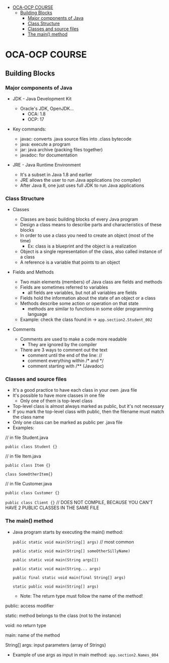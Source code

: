 - [OCA-OCP COURSE](#oca-ocp-course)
  * [Building Blocks](#building-blocks)
    + [Major components of Java](#major-components-of-java)
    + [Class Structure](#class-structure)
    + [Classes and source files](#classes-and-source-files)
    + [The main() method](#the-main-method)

<a name="oca-ocp-course"></a>
# OCA-OCP COURSE

<a name="building-blocks"></a>
## Building Blocks
<a name="major-components-of-java"></a>
### Major components of Java

- JDK - Java Development Kit
  - Oracle's JDK, OpenJDK...
    - OCA: 1.8
    - OCP: 17


- Key commands:
  - javac: converts .java source files into .class bytecode
  - java: execute a program
  - jar: java archive (packing files together)
  - javadoc: for documentation


- JRE - Java Runtime Environment
  - It's a subset in Java 1.8 and earlier
  - JRE allows the user to run Java applications (no compiler)
  - After Java 8, one just uses full JDK to run Java applications


<a name="class-structure"></a>
### Class Structure

- Classes
  - Classes are basic building blocks of every Java program
  - Design a class means to describe parts and characteristics of these blocks
  - In order to use a class you need to create an object (most of the time)
    - Ex: class is a blueprint and the object is a realization
  - Object is a single representation of the class, also called instance of a class
  - A reference is a variable that points to an object


- Fields and Methods
  - Two main elements (members) of Java class are fields and methods
  - Fields are sometimes referred to variables
    - all fields are variables, but not all variables are fields
  - Fields hold the information about the state of an object or a class
  - Methods describe some action or operation on that state
    - methods are similar to functions in some older programming language
  - Example: check the class found in -> `app.section2.Student_002`


- Comments
  - Comments are used to make a code more readable
    - They are ignored by the compiler
  - There are 3 ways to comment out the text
    - comment until the end of the line: //
    - comment everything within /* and */
    - comment starting with /** (Javadoc)


<a name="classes-and-source-files"></a>
### Classes and source files

- It's a good practice to have each class in your own .java file
- It's possible to have more classes in one file
  - Only one of them is top-level class
- Top-level class is almost always marked as public, but it's not necessary
- If you mark the top-level class with public, then the filename must match the class name
- Only one class can be marked as public per .java file
- Examples:

// in file Student.java

`public class Student {}`

// in file Item.java


`public class Item {}`

`class SomeOtherItem{}`


// in file Customer.java

`public class Customer {}`

`public class Client {}` // DOES NOT COMPILE, BECAUSE YOU CAN'T HAVE 2 PUBLIC CLASSES IN THE SAME FILE


<a name="the-main-method"></a>
### The main() method

- Java program starts by executing the main() method:

  `public static void main(String[] args)` // most common

  `public static void main(String[] someOtherSillyName)`

  `public static void main(String args[])`

  `public static void main(String... args)`

  `public final static void main(final String[] args)`

  `static public void main(String[] args)`


  - Note: The return type must follow the name of the method!

public: access modifier

static: method belongs to the class (not to the instance)

void: no return type

main: name of the method

String[] args: input parameters (array of Strings)

  - Example of use args as input in main method: `app.section2.Names_004`

